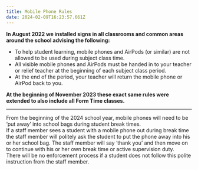 ```yaml
---
title: Mobile Phone Rules
date: 2024-02-09T16:23:57.661Z
---
```

**In August 2022 we installed signs in all classrooms and common areas around the school advising the following:**  

* To help student learning, mobile phones and AirPods (or similar) are not allowed to be used during subject class time.
* All visible mobile phones and AirPods must be handed in to your teacher or relief teacher at the beginning of each subject class period.
* At the end of the period, your teacher will return the mobile phone or AirPod back to you.

**At the beginning of November 2023 these exact same rules were extended to also include all Form Time classes.**

- - -

From the beginning of the 2024 school year, mobile phones will need to be ‘put away’ into school bags during student break times.\
If a staff member sees a student with a mobile phone out during break time the staff member will politely ask the student to put the phone away into his or her school bag. The staff member will say ‘thank you’ and then move on to continue with his or her own break time or active supervision duty.\
There will be no enforcement process if a student does not follow this polite instruction from the staff member.